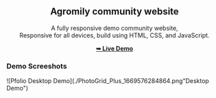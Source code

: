 <div align="center">

  <br />

  <h2 align="center">Agromily community website</h2>

  A fully responsive demo community website, <br />Responsive for all devices, build using HTML, CSS, and JavaScript.

<a href="https://shrsyc.github.io/demoweb/"><strong>➥ Live Demo</strong></a>
</div>

### Demo Screeshots

![Pfolio Desktop Demo](./PhotoGrid_Plus_1669576284864.png"Desktop Demo")
